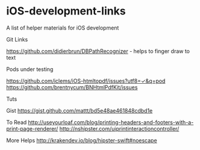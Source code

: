 # iOS-development-links
A list of helper materials for iOS development 

Git Links 

https://github.com/didierbrun/DBPathRecognizer - helps to finger draw to text 

Pods under testing

https://github.com/iclems/iOS-htmltopdf/issues?utf8=✓&q=pod 
https://github.com/brentnycum/BNHtmlPdfKit/issues

Tuts

Gist
https://gist.github.com/mattt/bd5e48ae461848cdbd1e

To Read
http://useyourloaf.com/blog/printing-headers-and-footers-with-a-print-page-renderer/
http://nshipster.com/uiprintinteractioncontroller/

More Helps
http://krakendev.io/blog/hipster-swift#noescape 
